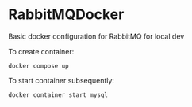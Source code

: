 RabbitMQDocker
===

Basic docker configuration for RabbitMQ for local dev

To create container:
```
docker compose up
```

To start container subsequently:
```
docker container start mysql
```
